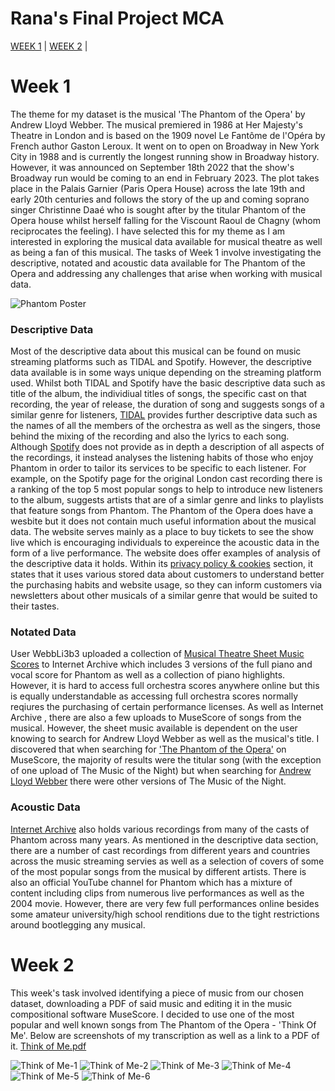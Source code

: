 # Rana's Final Project MCA

[WEEK 1](https://ranabrewer.github.io/MCA-2022/) | [WEEK 2](https://github.com/ranabrewer/MCA-2022/LabTasks/Week2/week2.html) | 

# Week 1

The theme for my dataset is the musical 'The Phantom of the Opera' by Andrew Lloyd Webber. The musical premiered in 1986 at Her Majesty's Theatre in London and is based on the 1909 novel Le Fantôme de l'Opéra by French author Gaston Leroux. It went on to open on Broadway in New York City in 1988 and is currently the longest running show in Broadway history. However, it was announced on September 18th 2022 that the show's Broadway run would be coming to an end in February 2023. The plot takes place in the Palais Garnier (Paris Opera House) across the late 19th and early 20th centuries and follows the story of the up and coming soprano singer Christinne Daaé	who is sought after by the titular Phantom of the Opera house whilst herself falling for the Viscount Raoul de Chagny (whom reciprocates the feeling). I have selected this for my theme as I am interested in exploring the musical data available for musical theatre as well as being a fan of this musical. The tasks of Week 1 involve investigating the descriptive, notated and acoustic data available for The Phantom of the Opera and addressing any challenges that arise when working with musical data.

![Phantom Poster](https://cdn.abcotvs.com/dip/images/5161094_POTH_1280x720_2.jpg?w=1280&r=16:9)

### Descriptive Data

Most of the descriptive data about this musical can be found on music streaming platforms such as TIDAL and Spotify. However, the descriptive data available is in some ways unique depending on the streaming platform used. Whilst both TIDAL and Spotify have the basic descriptive data such as title of the album, the individiual titles of songs, the specific cast on that recording, the year of release, the duration of song and suggests songs of a similar genre for listeners, [TIDAL](https://tidal.com/browse/album/619259) provides further descriptive data such as the names of all the members of the orchestra as well as the singers, those behind the mixing of the recording and also the lyrics to each song. Although [Spotify](https://open.spotify.com/artist/3LfD2yRlfHAtTryX8rFp25?si=Oxml7-saTpOrEZW6Q0PrYg) does not provide as in depth a description of all aspects of the recordings, it instead analyses the listening habits of those who enjoy Phantom in order to tailor its services to be specific to each listener. For example, on the Spotify page for the original London cast recording there is a ranking of the top 5 most popular songs to help to introduce new listeners to the album, suggests artists that are of a simlar genre and links to playlists that feature songs from Phantom. The Phantom of the Opera does have a wesbite but it does not contain much useful information about the musical data. The website serves mainly as a place to buy tickets to see the show live which is encouraging individuals to expereince the acoustic data in the form of a live performance. The website does offer examples of analysis of the descriptive data it holds. Within its [privacy policy & cookies](https://uk.thephantomoftheopera.com/privacy-policy/) section, it states that it uses various stored data about customers to understand better the purchasing habits and website usage, so they can inform customers via newsletters about other musicals of a similar genre that would be suited to their tastes. 

### Notated Data

User WebbLi3b3 uploaded a collection of [Musical Theatre Sheet Music Scores](https://archive.org/details/musical-theatre-sheet-music/Phantom%20of%20the%20Opera%20Full%20Piano%20Vocal%20Score/) to Internet Archive which includes 3 versions of the full piano and vocal score for Phantom as well as a collection of piano highlights. However, it is hard to access full orchestra scores anywhere online but this is equally understandable as accessing full orchestra scores normally reqiures the purchasing of certain performance licenses. As well as Internet Archive , there are also a few uploads to MuseScore of songs from the musical. However, the sheet music available is dependent on the user knowing to search for Andrew Lloyd Webber as well as the musical's title. I discovered that when searching for ['The Phantom of the Opera'](https://musescore.com/sheetmusic?text=the%20phantom%20of%20the%20opera) on MuseScore, the majority of results were the titular song (with the exception of one upload of The Music of the Night) but when searching for [Andrew Lloyd Webber](https://musescore.com/sheetmusic?text=andrew%20lloyd%20webber) there were other versions of The Music of the Night.

### Acoustic Data

[Internet Archive](https://archive.org/search.php?query=phantom+of+the+opera&and[]=mediatype%3A%22audio%22) also holds various recordings from many of the casts of Phantom across many years. As mentioned in the descriptive data section, there are a number of cast recordings from different years and countries across the music streaming servies as well as a selection of covers of some of the most popular songs from the musical by different artists. There is also an official YouTube channel for Phantom which has a mixture of content including clips from numerous live performances as well as the 2004 movie. However, there are very few full performances online besides some amateur university/high school renditions due to the tight restrictions around bootlegging any musical. 

# Week 2 

This week's task involved identifying a piece of music from our chosen dataset, downloading a PDF of said music and editing it in the music compositional software MuseScore. I decided to use one of the most popular and well known songs from The Phantom of the Opera - 'Think Of Me'. Below are screenshots of my transcription as well as a link to a PDF of it. [Think of Me.pdf](https://github.com/ranabrewer/MCA-2022/files/9923761/Think.of.Me.pdf)

![Think of Me-1](https://user-images.githubusercontent.com/114150400/199590877-30953005-701f-4d40-8c59-b4463520b349.png)
![Think of Me-2](https://user-images.githubusercontent.com/114150400/199590894-8bbdb673-0d5b-41ba-9cff-0e6eb080a423.png)
![Think of Me-3](https://user-images.githubusercontent.com/114150400/199591052-2ec7c636-8e6c-4a30-8775-db259fe13c83.png)
![Think of Me-4](https://user-images.githubusercontent.com/114150400/199590916-7b3444f8-15bb-448e-82f6-d08e5f96238a.png)
![Think of Me-5](https://user-images.githubusercontent.com/114150400/199590929-6403c148-08a5-4cec-8b3e-025af5f6d078.png)
![Think of Me-6](https://user-images.githubusercontent.com/114150400/199590938-8021f05f-eb0c-47a2-93a5-a3c7c32037dc.png)

